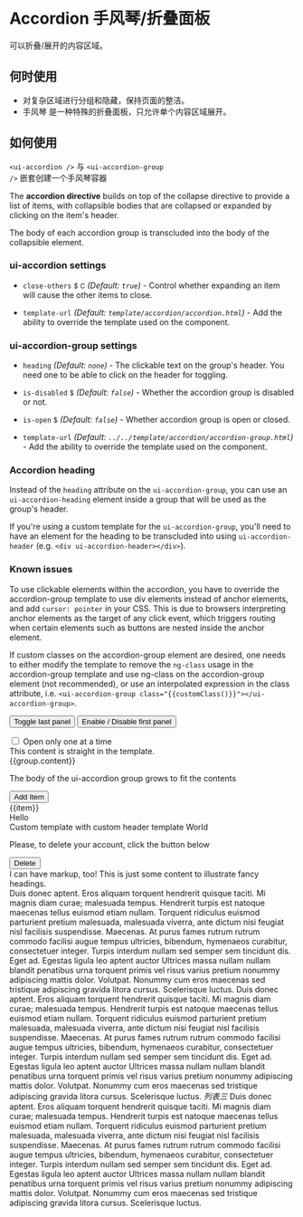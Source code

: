
# Accordion 手风琴/折叠面板

可以折叠/展开的内容区域。


## 何时使用

- 对复杂区域进行分组和隐藏，保持页面的整洁。
- 手风琴 是一种特殊的折叠面板，只允许单个内容区域展开。

## 如何使用

  <code>&lt;ui-accordion /&gt;</code> 与 <code>&lt;ui-accordion-group /&gt;</code> 嵌套创建一个手风琴容器

The **accordion directive** builds on top of the collapse directive to provide a list of items, with collapsible bodies that are collapsed or expanded by clicking on the item's header.

The body of each accordion group is transcluded into the body of the collapsible element.

### ui-accordion settings

* `close-others`
  <small class="badge">$</small>
  <small class="badge">C</small>
  _(Default: `true`)_ -
  Control whether expanding an item will cause the other items to close.

* `template-url`
  _(Default: `template/accordion/accordion.html`)_ -
  Add the ability to override the template used on the component.

### ui-accordion-group settings

* `heading`
  _(Default: `none`)_ -
  The clickable text on the group's header. You need one to be able to click on the header for toggling.

* `is-disabled`
  <small class="badge">$</small>
  <i class="glyphicon glyphicon-eye-open"></i>
  _(Default: `false`)_ -
   Whether the accordion group is disabled or not.

* `is-open`
  <small class="badge">$</small>
  <i class="glyphicon glyphicon-eye-open"></i>
  _(Default: `false`)_ -
  Whether accordion group is open or closed.

* `template-url`
  _(Default: `../../template/accordion/accordion-group.html`)_ -
  Add the ability to override the template used on the component.

### Accordion heading

Instead of the `heading` attribute on the `ui-accordion-group`, you can use an `ui-accordion-heading` element inside a group that will be used as the group's header.

If you're using a custom template for the `ui-accordion-group`, you'll need to have an element for the heading to be transcluded into using `ui-accordion-header` (e.g. `<div ui-accordion-header></div>`).

### Known issues

To use clickable elements within the accordion, you have to override the accordion-group template to use div elements instead of anchor elements, and add `cursor: pointer` in your CSS. This is due to browsers interpreting anchor elements as the target of any click event, which triggers routing when certain elements such as buttons are nested inside the anchor element.

If custom classes on the accordion-group element are desired, one needs to either modify the template to remove the `ng-class` usage in the accordion-group template and use ng-class on the accordion-group element (not recommended), or use an interpolated expression in the class attribute, i.e. `<ui-accordion-group class="{{customClass()}}"></ui-accordion-group>`.


<div class="not-markdown">
  <script type="text/ng-template" id="group-template.html">
    <div class="panel panel-default">
      <div class="panel-heading">
        <h4 class="panel-title" style="color:#fa39c3">
          <a href tabindex="0" class="accordion-toggle" ng-click="toggleOpen()" ui-accordion-transclude="heading">
            <span ui-accordion-header ng-class="{'text-muted': isDisabled}">
              {{heading}}
            </span>
          </a>
        </h4>
      </div>
      <div class="panel-collapse collapse" ui-collapse="!isOpen">
        <div class="panel-body" style="text-align: right" ng-transclude></div>
      </div>
    </div>
  </script>

  <p>
    <button type="button" class="btn btn-default btn-sm" ng-click="status.open = !status.open">Toggle last panel</button>
    <button type="button" class="btn btn-default btn-sm" ng-click="status.isFirstDisabled = ! status.isFirstDisabled">Enable / Disable first panel</button>
  </p>

  <div class="checkbox">
    <label>
      <input type="checkbox" ng-model="oneAtATime">
      Open only one at a time
    </label>
  </div>
  <ui-accordion close-others="oneAtATime">
    <div ui-accordion-group  heading="Static Header, initially expanded" is-open="status.isFirstOpen" is-disabled="status.isFirstDisabled">
      This content is straight in the template.
    </div>
    <div ui-accordion-group  heading="{{group.title}}" ng-repeat="group in groups">
      {{group.content}}
    </div>
    <div ui-accordion-group  heading="Dynamic Body Content">
      <p>The body of the ui-accordion group grows to fit the contents</p>
      <button type="button" class="btn btn-default btn-sm" ng-click="addItem()">Add Item</button>
      <div ng-repeat="item in items">{{item}}</div>
    </div>
    <div ui-accordion-group  heading="Custom template" template-url="group-template.html">
      Hello
    </div>
    <div ui-accordion-group  is-open="status.isCustomHeaderOpen" template-url="group-template.html">
      <ui-accordion-heading>
        Custom template with custom header template <i class="pull-right glyphicon" ng-class="{'glyphicon-chevron-down': status.isCustomHeaderOpen, 'glyphicon-chevron-right': !status.isCustomHeaderOpen}"></i>
      </ui-accordion-heading>
      World
    </div>
    <div ui-accordion-group class="panel-danger" heading="Delete account">
      <p>Please, to delete your account, click the button below</p>
      <button class="btn btn-danger">Delete</button>
    </div>
    <div ui-accordion-group  is-open="status.open">
      <ui-accordion-heading>
        I can have markup, too! <i class="pull-right glyphicon" ng-class="{'glyphicon-chevron-down': status.open, 'glyphicon-chevron-right': !status.open}"></i>
      </ui-accordion-heading>
      This is just some content to illustrate fancy headings.
    </div>
  </ui-accordion>

  <ui-accordion  class="margin-bottom-20" is-compact='true'>
    <ui-accordion-group is-open="true" heading="列表一" >
        Duis donec aptent. Eros aliquam torquent hendrerit quisque taciti. Mi magnis diam curae; malesuada tempus. Hendrerit turpis est natoque maecenas tellus euismod etiam nullam. Torquent ridiculus euismod parturient pretium malesuada, malesuada viverra, ante dictum nisi feugiat nisl facilisis suspendisse. Maecenas. At purus fames rutrum rutrum commodo facilisi augue tempus ultricies, bibendum, hymenaeos curabitur, consectetuer integer. Turpis interdum nullam sed semper sem tincidunt dis. Eget ad. Egestas ligula leo aptent auctor Ultrices massa nullam nullam blandit penatibus urna torquent primis vel risus varius pretium nonummy adipiscing mattis dolor. Volutpat. Nonummy cum eros maecenas sed tristique adipiscing gravida litora cursus. Scelerisque luctus.
    </ui-accordion-group>
    <ui-accordion-group heading="列表二">
        Duis donec aptent. Eros aliquam torquent hendrerit quisque taciti. Mi magnis diam curae; malesuada tempus. Hendrerit turpis est natoque maecenas tellus euismod etiam nullam. Torquent ridiculus euismod parturient pretium malesuada, malesuada viverra, ante dictum nisi feugiat nisl facilisis suspendisse. Maecenas. At purus fames rutrum rutrum commodo facilisi augue tempus ultricies, bibendum, hymenaeos curabitur, consectetuer integer. Turpis interdum nullam sed semper sem tincidunt dis. Eget ad. Egestas ligula leo aptent auctor Ultrices massa nullam nullam blandit penatibus urna torquent primis vel risus varius pretium nonummy adipiscing mattis dolor. Volutpat. Nonummy cum eros maecenas sed tristique adipiscing gravida litora cursus. Scelerisque luctus.
    </ui-accordion-group>
    <ui-accordion-group>
        <ui-accordion-heading is-open="true"><em>列表三</em></ui-accordion-heading>
        Duis donec aptent. Eros aliquam torquent hendrerit quisque taciti. Mi magnis diam curae; malesuada tempus. Hendrerit turpis est natoque maecenas tellus euismod etiam nullam. Torquent ridiculus euismod parturient pretium malesuada, malesuada viverra, ante dictum nisi feugiat nisl facilisis suspendisse. Maecenas. At purus fames rutrum rutrum commodo facilisi augue tempus ultricies, bibendum, hymenaeos curabitur, consectetuer integer. Turpis interdum nullam sed semper sem tincidunt dis. Eget ad. Egestas ligula leo aptent auctor Ultrices massa nullam nullam blandit penatibus urna torquent primis vel risus varius pretium nonummy adipiscing mattis dolor. Volutpat. Nonummy cum eros maecenas sed tristique adipiscing gravida litora cursus. Scelerisque luctus.
    </ui-accordion-group>
</ui-accordion>
</div>
